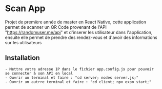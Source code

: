 # Scan App

Projet de première année de master en React Native, cette application permet de scanner un QR Code provenant de l'API "https://randomuser.me/api" et d'inserer les utilisateur dans l'application, ensuite elle permet de prendre des rendez-vous et d'avoir des informations sur les utilisateurs 

## Installation

    - Mettre votre adresse IP dans le fichier app.config.js pour pouvoir se connecter à son API en local 
    - Ouvrir un terminal et faire : "cd server; nodes server.js;" 
    - Ouvrir un autrre terminal et faire : "cd client; npx expo start;" 